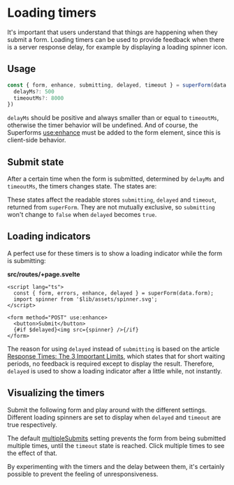 <script lang="ts">
  import Head from '$lib/Head.svelte'
  import Form from './Form.svelte'
  import Next from '$lib/Next.svelte'
  import Timers from '$lib/Timers.svelte'
	import SuperDebug from 'sveltekit-superforms/client/SuperDebug.svelte'
  import { concepts } from '$lib/navigation/sections'

	export let data;
</script>

# Loading timers

<Head title="Timers" />

It's important that users understand that things are happening when they submit a form. Loading timers can be used to provide feedback when there is a server response delay, for example by displaying a loading spinner icon.

## Usage

```ts
const { form, enhance, submitting, delayed, timeout } = superForm(data.form, {
  delayMs?: 500
  timeoutMs?: 8000
})
```

`delayMs` should be positive and always smaller than or equal to `timeoutMs`, otherwise the timer behavior will be undefined. And of course, the Superforms [use:enhance](/concepts/enhance) must be added to the form element, since this is client-side behavior.

## Submit state

After a certain time when the form is submitted, determined by `delayMs` and `timeoutMs`, the timers changes state. The states are:

<Timers />

These states affect the readable stores `submitting`, `delayed` and `timeout`, returned from `superForm`. They are not mutually exclusive, so `submitting` won't change to `false` when `delayed` becomes `true`.

## Loading indicators

A perfect use for these timers is to show a loading indicator while the form is submitting:

**src/routes/+page.svelte**

```svelte
<script lang="ts">
  const { form, errors, enhance, delayed } = superForm(data.form);
  import spinner from '$lib/assets/spinner.svg';
</script>

<form method="POST" use:enhance>
  <button>Submit</button>
  {#if $delayed}<img src={spinner} />{/if}
</form>
```

The reason for using `delayed` instead of `submitting` is based on the article [Response Times: The 3 Important Limits](https://www.nngroup.com/articles/response-times-3-important-limits/), which states that for short waiting periods, no feedback is required except to display the result. Therefore, `delayed` is used to show a loading indicator after a little while, not instantly.

## Visualizing the timers

Submit the following form and play around with the different settings. Different loading spinners are set to display when `delayed` and `timeout` are true respectively. 

The default [multipleSubmits](/concepts/submit-behavior#multiplesubmits) setting prevents the form from being submitted multiple times, until the `timeout` state is reached. Click multiple times to see the effect of that.

<Form data={data} />

By experimenting with the timers and the delay between them, it's certainly possible to prevent the feeling of unresponsiveness.

<Next section={concepts} />
